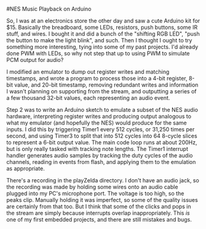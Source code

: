 #NES Music Playback on Arduino

So, I was at an electronics store the other day and saw a cute Arduino kit for $15. Basically the breadboard, some LEDs, resistors, push buttons, some IR stuff, and wires. I bought it and did a bunch of the "shifting RGB LED", "push the button to make the light blink", and such. Then I thought I ought to try something more interesting, tying into some of my past projects. I'd already done PWM with LEDs, so why not step that up to using PWM to simulate PCM output for audio?

I modified an emulator to dump out register writes and matching timestamps, and wrote a program to process those into a 4-bit register, 8-bit value, and 20-bit timestamp, removing redundant writes and information I wasn't planning on supporting from the stream, and outputting a series of a few thousand 32-bit values, each representing an audio event.

Step 2 was to write an Arduino sketch to emulate a subset of the NES audio hardware, interpreting register writes and producing output analogous to what my emulator (and hopefully the NES) would produce for the same inputs. I did this by triggering Timer1 every 512 cycles, or 31,250 times per second, and using Timer3 to split that into 512 cycles into 64 8-cycle slices to represent a 6-bit output value. The main code loop runs at about 200Hz, but is only really tasked with tracking note lengths. The Timer1 interrupt handler generates audio samples by tracking the duty cycles of the audio channels, reading in events from flash, and applying them to the emulation as appropriate.

There's a recording in the playZelda directory. I don't have an audio jack, so the recording was made by holding some wires onto an audio cable plugged into my PC's microphone port. The voltage is too high, so the peaks clip. Manually holding it was imperfect, so some of the quality issues are certainly from that too. But I think that some of the clicks and pops in the stream are simply because interrupts overlap inappropriately. This *is* one of my first embedded projects, and there are still mistakes and bugs.
